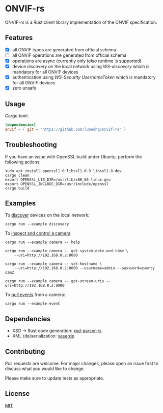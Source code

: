 # ONVIF-rs

ONVIF-rs is a Rust client library implementation of the ONVIF specification.

## Features

- [x] all ONVIF types are generated from official schema
- [ ] all ONVIF operations are generated from official schema
- [x] operations are async (currently only _tokio_ runtime is supported)
- [x] device discovery on the local network using _WS-discovery_ which is mandatory for all ONVIF devices
- [x] authentication using _WS-Security UsernameToken_ which is mandatory for all ONVIF devices
- [x] zero unsafe

## Usage

Cargo.toml:

```toml
[dependencies]
onvif = { git = "https://github.com/lumeohq/onvif-rs" }
```

## Troubleshooting

If you have an issue with OpenSSL build under Ubuntu, perform the following actions:

```
sudo apt install openssl1.0 libssl1.0.0 libssl1.0-dev
cargo clean
export OPENSSL_LIB_DIR=/usr/lib/x86_64-linux-gnu
export OPENSSL_INCLUDE_DIR=/usr/include/openssl
cargo build
```

## Examples

To [discover](onvif/examples/discovery.rs) devices on the local network:

```shell script
cargo run --example discovery
```

To [inspect and control a camera](onvif/examples/camera.rs):

```shell script
cargo run --example camera -- help

cargo run --example camera -- get-system-date-and-time \
    --uri=http://192.168.0.2:8000

cargo run --example camera -- set-hostname \
    --uri=http://192.168.0.2:8000 --username=admin --password=qwerty cam2

cargo run --example camera -- get-stream-uris --uri=http://192.168.0.2:8000
```

To [pull events](onvif/examples/event.rs) from a camera:

```shell script
cargo run --example event
```

## Dependencies

- XSD -> Rust code generation: [xsd-parser-rs](https://github.com/lumeohq/xsd-parser-rs)
- XML (de)serialization: [yaserde](https://github.com/media-io/yaserde)

## Contributing

Pull requests are welcome. For major changes, please open an issue first to discuss what you would like to change.

Please make sure to update tests as appropriate.

## License

[MIT](LICENSE)
